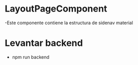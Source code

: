 # LayoutPageComponent
-Este componente contiene la estructura de sidenav material

# Levantar backend
- npm run backend
